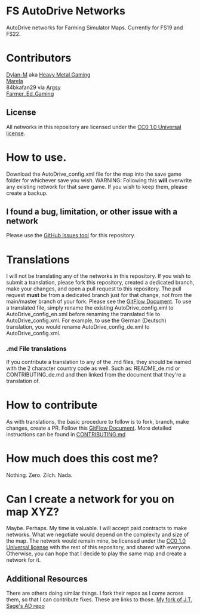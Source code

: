 # FS AutoDrive Networks
AutoDrive networks for Farming Simulator Maps. Currently for FS19 and FS22.

# Contributors
[Dylan-M](https://github.com/Dylan-M) aka [Heavy Metal Gaming](https://www.youtube.com/channel/UCFR1kTRqT_PrV97_sNCWHAA/)  
[Marela](https://www.youtube.com/c/Marelafs)  
84bkafan29 via [Argsy](https://www.youtube.com/channel/UCvo0R7AXvnvsmIrVjyaEUHA)  
[Farmer_Ed_Gaming](https://github.com/Farmer-Ed-Gaming)

## License
All networks in this repository are licensed under the [CC0 1.0 Universal license](LICENSE).

# How to use.
Download the AutoDrive_config.xml file for the map into the save game folder for whichever save you wish.
WARNING: Following this **will** overwrite any existing network for that save game. If you wish to keep them, please create a backup.

## I found a bug, limitation, or other issue with a network
Please use the [GitHub Issues tool](https://github.com/Dylan-M/FS-AutoDrive-Networks/issues) for this repository.

# Translations
I will not be translating any of the networks in this repository. If you wish to submit a translation, please fork this repository, created a dedicated branch, make your changes, and open a pull request to this repository. The pull request **must** be from a dedicated branch just for that change, not from the main/master branch of your fork. Please see the [GitFlow Document](https://guides.github.com/introduction/flow/).
To use a translated file, simply rename the existing AutoDrive_config.xml to AutoDrive_config_en.xml before renaming the translated file to AutoDrive_config.xml. For example, to use the German (Deutsch) translation, you would rename AutoDrive_config_de.xml to AutoDrive_config.xml.

### .md File translations
If you contribute a translation to any of the .md files, they should be named with the 2 character country code as well. Such as: README_de.md or CONTRIBUTING_de.md and then linked from the document that they're a translation of.

# How to contribute
As with translations, the basic procedure to follow is to fork, branch, make changes, create a PR. Follow this [GitFlow Document](https://guides.github.com/introduction/flow/). More detailed instructions can be found in [CONTRIBUTING.md](CONTRIBUTING.md)

# How much does this cost me?
Nothing. Zero. Zilch. Nada.

# Can I create a network for you on map XYZ?
Maybe. Perhaps. My time is valuable. I will accept paid contracts to make networks. What we negotiate would depend on the complexity and size of the map. The network would remain mine, be licensed under the [CC0 1.0 Universal license](LICENSE) with the rest of this repository, and shared with everyone. Otherwise, you can hope that I decide to play the same map and create a network for it.

## Additional Resources
There are others doing similar things. I fork their repos as I come across them, so that I can contribute fixes. These are links to those.
[My fork of J.T. Sage's AD repo](https://github.com/Dylan-M/FS19_AutoDrive_Courses)
